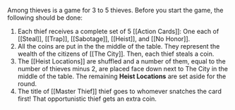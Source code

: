Among thieves is a game for 3 to 5 thieves. Before you start the game, the following should be done:
1. Each thief receives a complete set of 5 [[Action Cards]]: One each of [[Steal]], [[Trap]], [[Sabotage]], [[Heist]], and [[No Honor]].
2. All the coins are put in the the middle of the table. They represent the wealth of the citizens of [[The City]]. Then, each thief steals a coin.
4. The [[Heist Locations]] are shuffled and a number of them, equal to the number of thieves minus 2, are placed face down next to The City in the middle of the table. The remaining **Heist Locations** are set aside for the round.
5. The title of [[Master Thief]] thief goes to whomever snatches the card first! That opportunistic thief gets an extra coin.